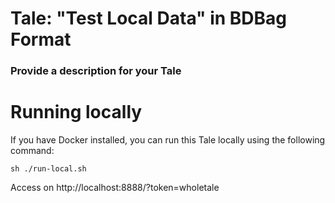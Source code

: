 # Tale: "Test Local Data" in BDBag Format

### Provide a description for your Tale

# Running locally

If you have Docker installed, you can run this Tale locally using the
following command:

```
sh ./run-local.sh
```

Access on http://localhost:8888/?token=wholetale
